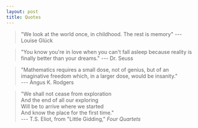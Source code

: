 ```yaml
---
layout: post
title: Quotes
---
```


> "We look at the world once, in childhood. The rest is memory" --- Louise Glück

> "You know you're in love when you can't fall asleep because reality is finally better than your dreams." --- Dr. Seuss

> "Mathematics requires a small dose, not of genius, but of an imaginative freedom which, in a larger dose, would be insanity." <br> --- Angus K. Rodgers

> "We shall not cease from exploration <br>
And the end of all our exploring <br>
Will be to arrive where we started <br>
And know the place for the first time." <br>
--- T.S. Eliot, from "Little Gidding," <i>Four Quartets</i>



